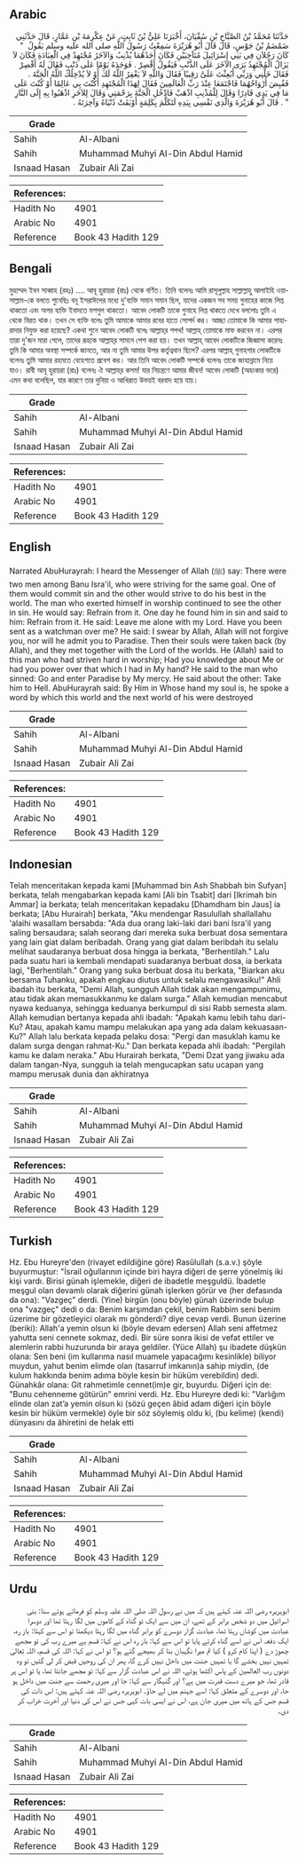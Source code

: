## Arabic


<div dir="rtl" lang="ar" style={{fontSize:'larger',backgroundColor:'#f8f9fa',padding:20}}>
حَدَّثَنَا مُحَمَّدُ بْنُ الصَّبَّاحِ بْنِ سُفْيَانَ، أَخْبَرَنَا عَلِيُّ بْنُ ثَابِتٍ، عَنْ عِكْرِمَةَ بْنِ عَمَّارٍ، قَالَ حَدَّثَنِي ضَمْضَمُ بْنُ جَوْسٍ، قَالَ قَالَ أَبُو هُرَيْرَةَ سَمِعْتُ رَسُولَ اللَّهِ صلى الله عليه وسلم يَقُولُ ‏ "‏ كَانَ رَجُلاَنِ فِي بَنِي إِسْرَائِيلَ مُتَآخِيَيْنِ فَكَانَ أَحَدُهُمَا يُذْنِبُ وَالآخَرُ مُجْتَهِدٌ فِي الْعِبَادَةِ فَكَانَ لاَ يَزَالُ الْمُجْتَهِدُ يَرَى الآخَرَ عَلَى الذَّنْبِ فَيَقُولُ أَقْصِرْ ‏.‏ فَوَجَدَهُ يَوْمًا عَلَى ذَنْبٍ فَقَالَ لَهُ أَقْصِرْ فَقَالَ خَلِّنِي وَرَبِّي أَبُعِثْتَ عَلَىَّ رَقِيبًا فَقَالَ وَاللَّهِ لاَ يَغْفِرُ اللَّهُ لَكَ أَوْ لاَ يُدْخِلُكَ اللَّهُ الْجَنَّةَ ‏.‏ فَقُبِضَ أَرْوَاحُهُمَا فَاجْتَمَعَا عِنْدَ رَبِّ الْعَالَمِينَ فَقَالَ لِهَذَا الْمُجْتَهِدِ أَكُنْتَ بِي عَالِمًا أَوْ كُنْتَ عَلَى مَا فِي يَدِي قَادِرًا وَقَالَ لِلْمُذْنِبِ اذْهَبْ فَادْخُلِ الْجَنَّةَ بِرَحْمَتِي وَقَالَ لِلآخَرِ اذْهَبُوا بِهِ إِلَى النَّارِ ‏"‏ ‏.‏ قَالَ أَبُو هُرَيْرَةَ وَالَّذِي نَفْسِي بِيَدِهِ لَتَكَلَّمَ بِكَلِمَةٍ أَوْبَقَتْ دُنْيَاهُ وَآخِرَتَهُ ‏.‏
</div>
<div style={{backgroundColor:'#f8f9fa',padding:20, marginBottom: 10}}><table> <thead> <tr> <th>Grade</th> <th></th> </tr> </thead> <tbody> <tr><td>Sahih</td><td>Al-Albani</td></tr><tr><td>Sahih</td><td>Muhammad Muhyi Al-Din Abdul Hamid</td></tr><tr><td>Isnaad Hasan</td><td>Zubair Ali Zai</td></tr></tbody></table><table> <thead> <tr> <th>References:</th> <th></th> </tr> </thead> <tbody><tr><td>Hadith No</td><td>4901</td></tr><tr><td>Arabic No</td><td>4901</td></tr><tr><td>Reference</td><td>Book 43 Hadith 129</td></tr></tbody></table></div>

## Bengali


<div dir="ltr" lang="bn" style={{fontSize:'larger',backgroundColor:'#f8f9fa',padding:20}}>
মুহাম্মদ ইবন সাব্বাহ (রহঃ) .... আবূ হুরায়রা (রাঃ) থেকে বর্ণিত। তিনি বলেনঃ আমি রাসূলুল্লাহ সাল্লাল্লাহু আলাইহি ওয়াসাল্লাম-কে বলতে শুনেছিঃ বনূ ইসরাঈলের মধ্যে দু'ব্যক্তি সমান সমান ছিল, যাদের একজন সব সময় গুনাহের কাজে লিপ্ত থাকতো এবং অপর ব্যক্তি ইবাদতে মশগুল থাকতো। আবেদ লোকটি তাকে গুনাহে লিপ্ত থাকতে দেখে বললোঃ তুমি এ থেকে বিরত থাক। তখন সে ব্যক্তি বলেঃ তুমি আমাকে আমার রবের হাতে সোপর্দ কর। আচ্ছা তোমাকে কি আমার পাহারাদার নিযুক্ত করা হয়েছে? একথা শুনে আবেদ লোকটি বলেঃ আল্লাহ্‌র শপথ! আল্লাহ্‌ তোমাকে মাফ করবেন না। এরপর তারা দু'জন মারা গেলে, তাদের রূহকে আল্লাহ্‌র সামনে পেশ করা হয়। তখন আল্লাহ্‌ আবেদ লোকটিকে জিজ্ঞাসা করেনঃ তুমি কি আমার অবস্থা সম্পর্কে জানতে, আর না তুমি আমার উপর কর্তৃত্ববান ছিলে? এরপর আল্লাহ্‌ গুনাহগার লোকটিকে বলেনঃ তুমি আমার রহমতে বেহেশতে প্রবেশ কর। আর তিনি আবেদ লোকটি সম্পর্কে বলেনঃ তাকে জাহান্নামে নিয়ে যাও। রাবী আবূ হুরায়রা (রাঃ) বলেনঃ ঐ আল্লাহ্‌র কসম! যার নিয়ন্ত্রণে আমার জীবন! আবেদ লোকটি (অহংকার ভরে) এমন কথা বলেছিল, যার কারণে তার দুনিয়া ও আখিরাত উভয়ই বরবাদ হয়ে যায়।
</div>
<div style={{backgroundColor:'#f8f9fa',padding:20, marginBottom: 10}}><table> <thead> <tr> <th>Grade</th> <th></th> </tr> </thead> <tbody> <tr><td>Sahih</td><td>Al-Albani</td></tr><tr><td>Sahih</td><td>Muhammad Muhyi Al-Din Abdul Hamid</td></tr><tr><td>Isnaad Hasan</td><td>Zubair Ali Zai</td></tr></tbody></table><table> <thead> <tr> <th>References:</th> <th></th> </tr> </thead> <tbody><tr><td>Hadith No</td><td>4901</td></tr><tr><td>Arabic No</td><td>4901</td></tr><tr><td>Reference</td><td>Book 43 Hadith 129</td></tr></tbody></table></div>

## English


<div dir="ltr" lang="en" style={{fontSize:'larger',backgroundColor:'#f8f9fa',padding:20}}>
Narrated AbuHurayrah: I heard the Messenger of Allah (ﷺ) say: There were two men among Banu Isra'il, who were striving for the same goal. One of them would commit sin and the other would strive to do his best in the world. The man who exerted himself in worship continued to see the other in sin. He would say: Refrain from it. One day he found him in sin and said to him: Refrain from it. He said: Leave me alone with my Lord. Have you been sent as a watchman over me? He said: I swear by Allah, Allah will not forgive you, nor will he admit you to Paradise. Then their souls were taken back (by Allah), and they met together with the Lord of the worlds. He (Allah) said to this man who had striven hard in worship; Had you knowledge about Me or had you power over that which I had in My hand? He said to the man who sinned: Go and enter Paradise by My mercy. He said about the other: Take him to Hell. AbuHurayrah said: By Him in Whose hand my soul is, he spoke a word by which this world and the next world of his were destroyed
</div>
<div style={{backgroundColor:'#f8f9fa',padding:20, marginBottom: 10}}><table> <thead> <tr> <th>Grade</th> <th></th> </tr> </thead> <tbody> <tr><td>Sahih</td><td>Al-Albani</td></tr><tr><td>Sahih</td><td>Muhammad Muhyi Al-Din Abdul Hamid</td></tr><tr><td>Isnaad Hasan</td><td>Zubair Ali Zai</td></tr></tbody></table><table> <thead> <tr> <th>References:</th> <th></th> </tr> </thead> <tbody><tr><td>Hadith No</td><td>4901</td></tr><tr><td>Arabic No</td><td>4901</td></tr><tr><td>Reference</td><td>Book 43 Hadith 129</td></tr></tbody></table></div>

## Indonesian


<div dir="ltr" lang="id" style={{fontSize:'larger',backgroundColor:'#f8f9fa',padding:20}}>
Telah menceritakan kepada kami [Muhammad bin Ash Shabbah bin Sufyan] berkata, telah mengabarkan kepada kami [Ali bin Tsabit] dari [Ikrimah bin Ammar] ia berkata; telah menceritakan kepadaku [Dhamdham bin Jaus] ia berkata; [Abu Hurairah] berkata, "Aku mendengar Rasulullah shallallahu 'alaihi wasallam bersabda: "Ada dua orang laki-laki dari bani Isra'il yang saling bersaudara; salah seorang dari mereka suka berbuat dosa sementara yang lain giat dalam beribadah. Orang yang giat dalam beribdah itu selalu melihat saudaranya berbuat dosa hingga ia berkata, "Berhentilah." Lalu pada suatu hari ia kembali mendapati suadaranya berbuat dosa, ia berkata lagi, "Berhentilah." Orang yang suka berbuat dosa itu berkata, "Biarkan aku bersama Tuhanku, apakah engkau diutus untuk selalu mengawasiku!" Ahli ibadah itu berkata, "Demi Allah, sungguh Allah tidak akan mengampunimu, atau tidak akan memasukkanmu ke dalam surga." Allah kemudian mencabut nyawa keduanya, sehingga keduanya berkumpul di sisi Rabb semesta alam. Allah kemudian bertanya kepada ahli ibadah: "Apakah kamu lebih tahu dari-Ku? Atau, apakah kamu mampu melakukan apa yang ada dalam kekuasaan-Ku?" Allah lalu berkata kepada pelaku dosa: "Pergi dan masuklah kamu ke dalam surga dengan rahmat-Ku." Dan berkata kepada ahli ibadah: "Pergilah kamu ke dalam neraka." Abu Hurairah berkata, "Demi Dzat yang jiwaku ada dalam tangan-Nya, sungguh ia telah mengucapkan satu ucapan yang mampu merusak dunia dan akhiratnya
</div>
<div style={{backgroundColor:'#f8f9fa',padding:20, marginBottom: 10}}><table> <thead> <tr> <th>Grade</th> <th></th> </tr> </thead> <tbody> <tr><td>Sahih</td><td>Al-Albani</td></tr><tr><td>Sahih</td><td>Muhammad Muhyi Al-Din Abdul Hamid</td></tr><tr><td>Isnaad Hasan</td><td>Zubair Ali Zai</td></tr></tbody></table><table> <thead> <tr> <th>References:</th> <th></th> </tr> </thead> <tbody><tr><td>Hadith No</td><td>4901</td></tr><tr><td>Arabic No</td><td>4901</td></tr><tr><td>Reference</td><td>Book 43 Hadith 129</td></tr></tbody></table></div>

## Turkish


<div dir="ltr" lang="tr" style={{fontSize:'larger',backgroundColor:'#f8f9fa',padding:20}}>
Hz. Ebu Hureyre'den (rivayet edildiğine göre) Rasûlullah (s.a.v.) şöyle buyurmuştur: "İsrail oğullarının içinde biri hayra diğeri de şerre yönelmiş iki kişi vardı. Birisi günah işlemekle, diğeri de ibadetle meşguldü. İbadetle meşgul olan devamlı olarak diğerini günah işlerken görür ve (her defasında da ona): "Vazgeç" derdi. (Yine) birgün (onu böyle) günah üzerinde bulup ona "vazgeç" dedi o da: Benim karşımdan çekil, benim Rabbim seni benim üzerime bir gözetleyici olarak mı gönderdi? diye cevap verdi. Bunun üzerine (beriki): Allah'a yemin olsun ki (böyle devam edersen) Allah seni affetmez yahutta seni cennete sokmaz, dedi. Bir süre sonra ikisi de vefat ettiler ve alemlerin rabbi huzurunda bir araya geldiler. (Yüce Allah) şu ibadete düşkün olana: Sen beni (im kullarıma nasıl muamele yapacağımı kesinlikle) biliyor muydun, yahut benim elimde olan (tasarruf imkanın)a sahip miydin, (de kulum hakkında benim adıma böyle kesin bir hüküm verebildin) dedi. Günahkâr olana: Git rahmetimle cennet(im)e gir, buyurdu. Diğeri için de: "Bunu cehenneme götürün" emrini verdi. Hz. Ebu Hureyre dedi ki: "Varlığım elinde olan zat’a yemin olsun ki (sözü geçen âbid adam diğeri için böyle kesin bir hüküm vermekle) öyle bir söz söylemiş oldu ki, (bu kelime) (kendi) dünyasını da âhiretini de helak etti
</div>
<div style={{backgroundColor:'#f8f9fa',padding:20, marginBottom: 10}}><table> <thead> <tr> <th>Grade</th> <th></th> </tr> </thead> <tbody> <tr><td>Sahih</td><td>Al-Albani</td></tr><tr><td>Sahih</td><td>Muhammad Muhyi Al-Din Abdul Hamid</td></tr><tr><td>Isnaad Hasan</td><td>Zubair Ali Zai</td></tr></tbody></table><table> <thead> <tr> <th>References:</th> <th></th> </tr> </thead> <tbody><tr><td>Hadith No</td><td>4901</td></tr><tr><td>Arabic No</td><td>4901</td></tr><tr><td>Reference</td><td>Book 43 Hadith 129</td></tr></tbody></table></div>

## Urdu


<div dir="rtl" lang="ur" style={{fontSize:'larger',backgroundColor:'#f8f9fa',padding:20}}>
ابوہریرہ رضی اللہ عنہ کہتے ہیں کہ میں نے رسول اللہ صلی اللہ علیہ وسلم کو فرماتے ہوئے سنا: بنی اسرائیل میں دو شخص برابر کے تھے، ان میں سے ایک تو گناہ کے کاموں میں لگا رہتا تھا اور دوسرا عبادت میں کوشاں رہتا تھا، عبادت گزار دوسرے کو برابر گناہ میں لگا رہتا دیکھتا تو اس سے کہتا: باز رہ، ایک دفعہ اس نے اسے گناہ کرتے پایا تو اس سے کہا: باز رہ اس نے کہا: قسم ہے میرے رب کی تو مجھے چھوڑ دے ( اپنا کام کرو ) کیا تم میرا نگہبان بنا کر بھیجے گئے ہو؟ تو اس نے کہا: اللہ کی قسم، اللہ تعالیٰ تمہیں نہیں بخشے گا یا تمہیں جنت میں داخل نہیں کرے گا، پھر ان کی روحیں قبض کر لی گئیں تو وہ دونوں رب العالمین کے پاس اکٹھا ہوئے، اللہ نے اس عبادت گزار سے کہا: تو مجھے جانتا تھا، یا تو اس پر قادر تھا، جو میرے دست قدرت میں ہے؟ اور گنہگار سے کہا: جا اور میری رحمت سے جنت میں داخل ہو جا، اور دوسرے کے متعلق کہا: اسے جہنم میں لے جاؤ۔ ابوہریرہ رضی اللہ عنہ کہتے ہیں: اس ذات کی قسم جس کے ہاتھ میں میری جان ہے، اس نے ایسی بات کہی جس نے اس کی دنیا اور آخرت خراب کر دی۔
</div>
<div style={{backgroundColor:'#f8f9fa',padding:20, marginBottom: 10}}><table> <thead> <tr> <th>Grade</th> <th></th> </tr> </thead> <tbody> <tr><td>Sahih</td><td>Al-Albani</td></tr><tr><td>Sahih</td><td>Muhammad Muhyi Al-Din Abdul Hamid</td></tr><tr><td>Isnaad Hasan</td><td>Zubair Ali Zai</td></tr></tbody></table><table> <thead> <tr> <th>References:</th> <th></th> </tr> </thead> <tbody><tr><td>Hadith No</td><td>4901</td></tr><tr><td>Arabic No</td><td>4901</td></tr><tr><td>Reference</td><td>Book 43 Hadith 129</td></tr></tbody></table></div>